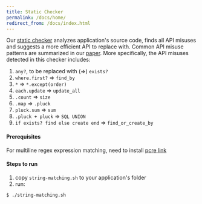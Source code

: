 ```yaml
---
title: Static Checker
permalink: /docs/home/
redirect_from: /docs/index.html
---
```


Our [static checker](https://github.com/hyperloop-rails/static-checker)
analyzes application's source code, finds all API misuses and
suggests a more efficient API to replace with.
Common API misuse patterns are summarized in our [paper]('220-HowNotStructure.pdf').
More specifically, the API misuses detected in this checker includes:

1. `any?`, to be replaced with (=>) `exists?`
2. `where.first?` => `find_by`
3. `*` => `*.except(order)`
4. `each.update` => `update_all`
5. `.count` => `size`
6. `.map` => `.pluck`
7. `pluck.sum` => `sum`
8. `.pluck + pluck` => `SQL UNION`
9. `if exists? find else create end` => `find_or_create_by`

#### Prerequisites

For multiline regex expression matching, need to install [pcre link](http://pcre.org/)

#### Steps to run

1. copy `string-matching.sh` to your application's folder
2. run:

```
$ ./string-matching.sh
```

